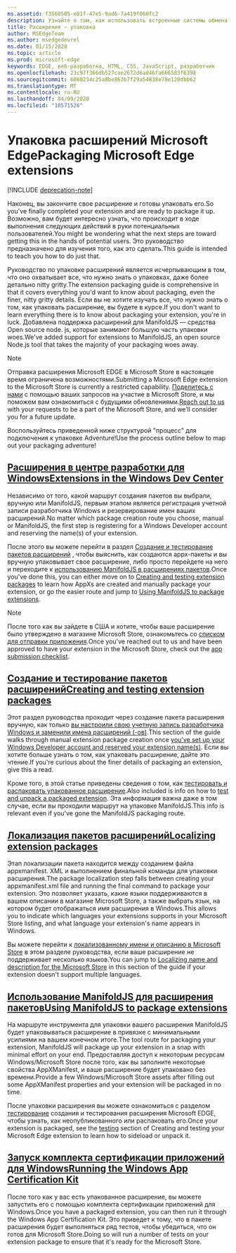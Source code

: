 ```yaml
---
ms.assetid: f3560505-e01f-47e5-9ad6-7a419f060fc2
description: Узнайте о том, как использовать встроенные системы обмена сообщениями, чтобы ваше расширение могло взаимодействовать с сопутствующим приложением UWP.
title: Расширения — упаковка
author: MSEdgeTeam
ms.author: msedgedevrel
ms.date: 01/15/2020
ms.topic: article
ms.prod: microsoft-edge
keywords: EDGE, веб-разработка, HTML, CSS, JavaScript, разработчик
ms.openlocfilehash: 23c97f366db527cae2672d6ad46fa666583f6398
ms.sourcegitcommit: 6860234c25a8be863b7f29a54838e78e120dbb62
ms.translationtype: MT
ms.contentlocale: ru-RU
ms.lasthandoff: 04/09/2020
ms.locfileid: "10571526"
---
```

# <span data-ttu-id="53ae0-104">Упаковка расширений Microsoft Edge</span><span class="sxs-lookup"><span data-stu-id="53ae0-104">Packaging Microsoft Edge extensions</span></span>  

[!INCLUDE [deprecation-note](../includes/deprecation-note.md)]  

<span data-ttu-id="53ae0-105">Наконец, вы закончите свое расширение и готовы упаковать его.</span><span class="sxs-lookup"><span data-stu-id="53ae0-105">So you've finally completed your extension and are ready to package it up.</span></span> <span data-ttu-id="53ae0-106">Возможно, вам будет интересно узнать, что происходит в ходе выполнения следующих действий в руки потенциальных пользователей.</span><span class="sxs-lookup"><span data-stu-id="53ae0-106">You might be wondering what the next steps are toward getting this in the hands of potential users.</span></span> <span data-ttu-id="53ae0-107">Это руководство предназначено для изучения того, как это сделать.</span><span class="sxs-lookup"><span data-stu-id="53ae0-107">This guide is intended to teach you how to do just that.</span></span>

<span data-ttu-id="53ae0-108">Руководство по упаковке расширений является исчерпывающим в том, что оно охватывает все, что нужно знать о упаковках, даже более детально nitty gritty.</span><span class="sxs-lookup"><span data-stu-id="53ae0-108">The extension packaging guide is comprehensive in that it covers everything you'd want to know about packaging, even the finer, nitty gritty details.</span></span> <span data-ttu-id="53ae0-109">Если вы не хотите изучать все, что нужно знать о том, как упаковать расширение, вы будете в курсе.</span><span class="sxs-lookup"><span data-stu-id="53ae0-109">If you don't want to learn everything there is to know about packaging your extension, you're in luck.</span></span> <span data-ttu-id="53ae0-110">Добавлена поддержка расширений для ManifoldJS — средства Open source node. js, которые занимают большую часть упаковки woes.</span><span class="sxs-lookup"><span data-stu-id="53ae0-110">We've added support for extensions to ManifoldJS, an open source Node.js tool that takes the majority of your packaging woes away.</span></span>

> [!NOTE]
> <span data-ttu-id="53ae0-111">Отправка расширения Microsoft EDGE в Microsoft Store в настоящее время ограничена возможностями.</span><span class="sxs-lookup"><span data-stu-id="53ae0-111">Submitting a Microsoft Edge extension to the Microsoft Store is currently a restricted capability.</span></span> <span data-ttu-id="53ae0-112">[Поделитесь с нами](https://aka.ms/extension-request) с помощью ваших запросов на участие в Microsoft Store, и мы поможем вам ознакомиться с будущими обновлениями.</span><span class="sxs-lookup"><span data-stu-id="53ae0-112">[Reach out to us](https://aka.ms/extension-request) with your requests to be a part of the Microsoft Store, and we’ll consider you for a future update.</span></span>


<span data-ttu-id="53ae0-113">Воспользуйтесь приведенной ниже структурой "процесс" для подключения к упаковке Adventure!</span><span class="sxs-lookup"><span data-stu-id="53ae0-113">Use the process outline below to map out your packaging adventure!</span></span>


## [<span data-ttu-id="53ae0-114">Расширения в центре разработки для Windows</span><span class="sxs-lookup"><span data-stu-id="53ae0-114">Extensions in the Windows Dev Center</span></span>](./packaging/extensions-in-the-windows-dev-center.md)

<span data-ttu-id="53ae0-115">Независимо от того, какой маршрут создания пакетов вы выбрали, вручную или ManifoldJS, первым этапом является регистрация учетной записи разработчика Windows и резервирование имен ваших расширений.</span><span class="sxs-lookup"><span data-stu-id="53ae0-115">No matter which package creation route you choose, manual or ManifoldJS, the first step is registering for a Windows Developer account and reserving the name(s) of your extension.</span></span>

<span data-ttu-id="53ae0-116">После этого вы можете перейти в раздел [Создание и тестирование пакетов расширений](./packaging/creating-and-testing-extension-packages.md) , чтобы выяснить, как создаются appx-пакеты и вы вручную упаковывает свое расширение, либо просто перейдете на него и переходите к [использованию ManifoldJS в расширениях пакетов](./packaging/using-ManifoldJS-to-package-extensions.md).</span><span class="sxs-lookup"><span data-stu-id="53ae0-116">Once you've done this, you can either move on to [Creating and testing extension packages](./packaging/creating-and-testing-extension-packages.md) to learn how AppXs are created and manually package your extension, or go the easier route and jump to [Using ManifoldJS to package extensions](./packaging/using-ManifoldJS-to-package-extensions.md).</span></span>

> [!NOTE]
> <span data-ttu-id="53ae0-117">После того как вы зайдете в США и хотите, чтобы ваше расширение было утверждено в магазине Microsoft Store, ознакомьтесь со [списком для отправки приложения](https://docs.microsoft.com/windows/uwp/publish/app-submissions).</span><span class="sxs-lookup"><span data-stu-id="53ae0-117">Once you've reached out to us and have been approved to have your extension in the Microsoft Store, check out the [app submission checklist](https://docs.microsoft.com/windows/uwp/publish/app-submissions).</span></span>


## [<span data-ttu-id="53ae0-118">Создание и тестирование пакетов расширений</span><span class="sxs-lookup"><span data-stu-id="53ae0-118">Creating and testing extension packages</span></span>](./packaging/creating-and-testing-extension-packages.md)

<span data-ttu-id="53ae0-119">Этот раздел руководства проходит через создание пакета расширения вручную, как только [вы настроили свою учетную запись разработчика Windows и заменили имена расширений (-ов)](./packaging/extensions-in-the-windows-Dev-Center.md).</span><span class="sxs-lookup"><span data-stu-id="53ae0-119">This section of the guide walks through manual extension package creation once [you've set up your Windows Developer account and reserved your extension name(s)](./packaging/extensions-in-the-windows-Dev-Center.md).</span></span> <span data-ttu-id="53ae0-120">Если вы хотите больше узнать о том, как упаковать расширение, дайте это чтение.</span><span class="sxs-lookup"><span data-stu-id="53ae0-120">If you're curious about the finer details of packaging an extension, give this a read.</span></span>

<span data-ttu-id="53ae0-121">Кроме того, в этой статье приведены сведения о том, как [тестировать и распаковать упакованное расширение](./packaging/creating-and-testing-extension-packages.md#testing-an-appx-package).</span><span class="sxs-lookup"><span data-stu-id="53ae0-121">Also included is info on how to [test and unpack a packaged extension](./packaging/creating-and-testing-extension-packages.md#testing-an-appx-package).</span></span> <span data-ttu-id="53ae0-122">Эта информация важна даже в том случае, если вы проходили маршрут на упаковке ManifoldJS.</span><span class="sxs-lookup"><span data-stu-id="53ae0-122">This info is relevant even if you've gone the ManifoldJS packaging route.</span></span>

## [<span data-ttu-id="53ae0-123">Локализация пакетов расширений</span><span class="sxs-lookup"><span data-stu-id="53ae0-123">Localizing extension packages</span></span>](./packaging/localizing-extension-packages.md)
<span data-ttu-id="53ae0-124">Этап локализации пакета находится между созданием файла appxmanifest. XML и выполнением финальной команды для упаковки расширения.</span><span class="sxs-lookup"><span data-stu-id="53ae0-124">The package localization step falls between creating your appxmanifest.xml file and running the final command to package your extension.</span></span>
<span data-ttu-id="53ae0-125">Это позволяет указать, какие языки поддерживаются в вашем описании в магазине Microsoft Store, а также выбрать язык, на котором будет отображаться имя расширения в Windows.</span><span class="sxs-lookup"><span data-stu-id="53ae0-125">This allows you to indicate which languages your extensions supports in your Microsoft Store listing, and what language your extension's name appears in Windows.</span></span>

<span data-ttu-id="53ae0-126">Вы можете перейти к [локализованному имени и описанию в Microsoft Store](./packaging/localizing-extension-packages.md#localizing-name-and-description-in-the-microsoft-store) в этом разделе руководства, если ваше расширение не поддерживает несколько языков.</span><span class="sxs-lookup"><span data-stu-id="53ae0-126">You can jump to [Localizing name and description for the Microsoft Store](./packaging/localizing-extension-packages.md#localizing-name-and-description-in-the-microsoft-store) in this section of the guide if your extension doesn't support multiple languages.</span></span>

## [<span data-ttu-id="53ae0-127">Использование ManifoldJS для расширения пакетов</span><span class="sxs-lookup"><span data-stu-id="53ae0-127">Using ManifoldJS to package extensions</span></span>](./packaging/using-ManifoldJS-to-package-extensions.md)

<span data-ttu-id="53ae0-128">На маршруте инструмента для упаковки вашего расширения ManifoldJS будет упаковываться расширение в привязке с минимальными усилиями на вашем конечном итоге.</span><span class="sxs-lookup"><span data-stu-id="53ae0-128">The tool route for packaging your extension, ManifoldJS will package up your extension in a snap with minimal effort on your end.</span></span> <span data-ttu-id="53ae0-129">Предоставляя доступ к некоторым ресурсам Windows/Microsoft Store после того, как вы заполните некоторые свойства AppXManifest, и ваше расширение будет упаковано без времени.</span><span class="sxs-lookup"><span data-stu-id="53ae0-129">Provide a few Windows/Microsoft Store assets after filling out some AppXManifest properties and your extension will be packaged in no time.</span></span>

<span data-ttu-id="53ae0-130">После упаковки расширения вы можете ознакомиться с разделом [тестирование](./packaging/creating-and-testing-extension-packages.md#testing-an-appx-package) создания и тестирования расширения Microsoft EDGE, чтобы узнать, как неопубликованного или распаковать его.</span><span class="sxs-lookup"><span data-stu-id="53ae0-130">Once your extension is packaged, see the [testing](./packaging/creating-and-testing-extension-packages.md#testing-an-appx-package) section of Creating and testing your Microsoft Edge extension to learn how to sideload or unpack it.</span></span>


## [<span data-ttu-id="53ae0-131">Запуск комплекта сертификации приложений для Windows</span><span class="sxs-lookup"><span data-stu-id="53ae0-131">Running the Windows App Certification Kit</span></span>](./packaging/running-the-windows-app-certification-kit.md)

<span data-ttu-id="53ae0-132">После того как у вас есть упакованное расширение, вы можете запустить его с помощью комплекта сертификации приложений для Windows.</span><span class="sxs-lookup"><span data-stu-id="53ae0-132">Once you have a packaged extension, you can then run it through the Windows App Certification Kit.</span></span> <span data-ttu-id="53ae0-133">Это приведет к тому, что в пакете расширения будет выполняться ряд тестов, чтобы убедиться, что он готов для Microsoft Store.</span><span class="sxs-lookup"><span data-stu-id="53ae0-133">Doing so will run a number of tests on your extension package to ensure that it's ready for the Microsoft Store.</span></span>
